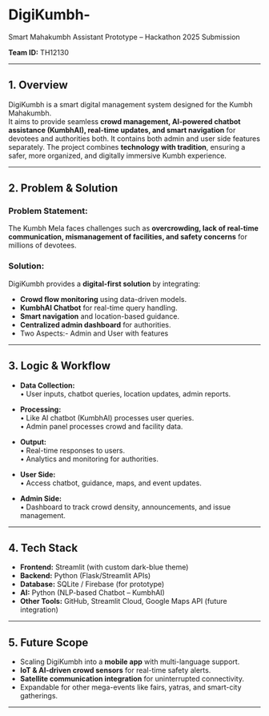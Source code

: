 # DigiKumbh-
Smart Mahakumbh Assistant Prototype – Hackathon 2025 Submission

**Team ID:** TH12130 

---

## 1. Overview
DigiKumbh is a smart digital management system designed for the Kumbh Mahakumbh.  
It aims to provide seamless **crowd management, AI-powered chatbot assistance (KumbhAI), real-time updates, and smart navigation** for devotees and authorities both. It contains both admin and user side features separately.
The project combines **technology with tradition**, ensuring a safer, more organized, and digitally immersive Kumbh experience.

---

## 2. Problem & Solution

### Problem Statement:
The Kumbh Mela faces challenges such as **overcrowding, lack of real-time communication, mismanagement of facilities, and safety concerns** for millions of devotees.  

### Solution:
DigiKumbh provides a **digital-first solution** by integrating:  
- **Crowd flow monitoring** using data-driven models.  
- **KumbhAI Chatbot** for real-time query handling.  
- **Smart navigation** and location-based guidance.  
- **Centralized admin dashboard** for authorities.
- Two Aspects:- Admin and User with features 
  

---

## 3. Logic & Workflow

- **Data Collection:**  
  • User inputs, chatbot queries, location updates, admin reports.  

- **Processing:**  
  • Like AI chatbot (KumbhAI) processes user queries.  
  • Admin panel processes crowd and facility data.  

- **Output:**  
  • Real-time responses to users.  
  • Analytics and monitoring for authorities.  

- **User Side:**  
  • Access chatbot, guidance, maps, and event updates.  

- **Admin Side:**  
  • Dashboard to track crowd density, announcements, and issue management.  

---

## 4. Tech Stack
- **Frontend:** Streamlit (with custom dark-blue theme)  
- **Backend:** Python (Flask/Streamlit APIs)  
- **Database:** SQLite / Firebase (for prototype)  
- **AI:** Python (NLP-based Chatbot – KumbhAI)  
- **Other Tools:** GitHub, Streamlit Cloud, Google Maps API (future integration)  

---

## 5. Future Scope
- Scaling DigiKumbh into a **mobile app** with multi-language support.  
- **IoT & AI-driven crowd sensors** for real-time safety alerts.  
- **Satellite communication integration** for uninterrupted connectivity.  
- Expandable for other mega-events like fairs, yatras, and smart-city gatherings.  

---
